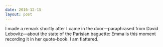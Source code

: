 ```yaml
---
date: 2016-12-15
layout: post
---
```


I made a remark shortly after I came in the door—paraphrased from David Lebovitz—about the state of the Parisian baguette: Emma is this moment recording it in her quote-book. I am flattered.

